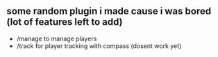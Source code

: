 ## some random plugin i made cause i was bored (lot of features left to add)
- /manage to manage players
- /track for player tracking with compass (dosent work yet)
